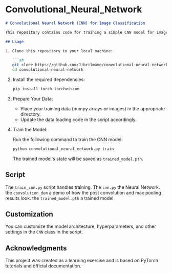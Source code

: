 # Convolutional_Neural_Network

```markdown
# Convolutional Neural Network (CNN) for Image Classification

This repository contains code for training a simple CNN model for image classification using PyTorch. The trained model can be saved and later used to make predictions on new images.

## Usage

1. Clone this repository to your local machine:

   ```sh
   git clone https://github.com/Jibrilmamo/convolutional-neural-network.git
   cd convolutional-neural-network
   ```

2. Install the required dependencies:

   ```sh
   pip install torch torchvision
   ```

3. Prepare Your Data:

   - Place your training data (numpy arrays or images) in the appropriate directory.
   - Update the data loading code in the script accordingly.

4. Train the Model:

   Run the following command to train the CNN model:

   ```sh
   python convolutional_neural_network.py train
   ```

   The trained model's state will be saved as `trained_model.pth`.


## Script

The `train_cnn.py` script handles training.
The `cnn.py` the Neural Network.
the `convolution_dem` a demo of how the post convolution and max pooling results look.
the `trained_model.pth` a trained model


## Customization

You can customize the model architecture, hyperparameters, and other settings in the `CNN` class in the script.

## Acknowledgments

This project was created as a learning exercise and is based on PyTorch tutorials and official documentation.
